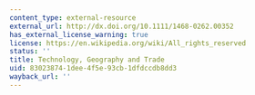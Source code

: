 ```yaml
---
content_type: external-resource
external_url: http://dx.doi.org/10.1111/1468-0262.00352
has_external_license_warning: true
license: https://en.wikipedia.org/wiki/All_rights_reserved
status: ''
title: Technology, Geography and Trade
uid: 83023874-1dee-4f5e-93cb-1dfdccdb8dd3
wayback_url: ''
---
```

